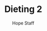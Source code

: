 ---
image: /assets/img/kl/kl_dieting_2.png
title: Dieting 2
number: 2
categories:
  - Meditations
  - Health
  - Dieting
author: Hope Staff
notes: Dieting 2
embed: >-
  <iframe style="border-radius:12px" src="https://open.spotify.com/embed/episode/40BADlLv1VmFJf8rnYcTIn?utm_source=generator" width="100%" height="352" frameBorder="0" allowfullscreen="" allow="autoplay; clipboard-write; encrypted-media; fullscreen; picture-in-picture" loading="lazy"></iframe>
transcript: >-
  SOME LINES OF TEXT START HERE
---